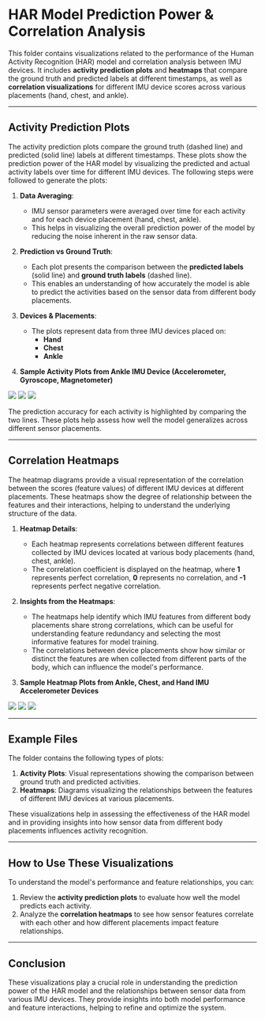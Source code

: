 # HAR Model Prediction Power & Correlation Analysis

This folder contains visualizations related to the performance of the Human Activity Recognition (HAR) model and correlation analysis between IMU devices. It includes **activity prediction plots** and **heatmaps** that compare the ground truth and predicted labels at different timestamps, as well as **correlation visualizations** for different IMU device scores across various placements (hand, chest, and ankle).

---

## Activity Prediction Plots

The activity prediction plots compare the ground truth (dashed line) and predicted (solid line) labels at different timestamps. These plots show the prediction power of the HAR model by visualizing the predicted and actual activity labels over time for different IMU devices. The following steps were followed to generate the plots:

1. **Data Averaging**: 
   - IMU sensor parameters were averaged over time for each activity and for each device placement (hand, chest, ankle).
   - This helps in visualizing the overall prediction power of the model by reducing the noise inherent in the raw sensor data.

2. **Prediction vs Ground Truth**:
   - Each plot presents the comparison between the **predicted labels** (solid line) and **ground truth labels** (dashed line).
   - This enables an understanding of how accurately the model is able to predict the activities based on the sensor data from different body placements.

3. **Devices & Placements**:
   - The plots represent data from three IMU devices placed on:
     - **Hand**
     - **Chest**
     - **Ankle**
   
4. **Sample Activity Plots from Ankle IMU Device (Accelerometer, Gyroscope, Magnetometer)**
<image src = "https://github.com/me-ahangaran/HAR-IMU/blob/main/Plots/Activity%20plots/subject108_Ankle_Acc_3D_16g.svg">
<image src = "https://github.com/me-ahangaran/HAR-IMU/blob/main/Plots/Activity%20plots/subject108_Ankle_Gyroscope_3D.svg">
<image src = "https://github.com/me-ahangaran/HAR-IMU/blob/main/Plots/Activity%20plots/subject108_Ankle_Magnetometer_3D.svg">
   
The prediction accuracy for each activity is highlighted by comparing the two lines. These plots help assess how well the model generalizes across different sensor placements.

---

## Correlation Heatmaps

The heatmap diagrams provide a visual representation of the correlation between the scores (feature values) of different IMU devices at different placements. These heatmaps show the degree of relationship between the features and their interactions, helping to understand the underlying structure of the data.

1. **Heatmap Details**:
   - Each heatmap represents correlations between different features collected by IMU devices located at various body placements (hand, chest, ankle).
   - The correlation coefficient is displayed on the heatmap, where **1** represents perfect correlation, **0** represents no correlation, and **-1** represents perfect negative correlation.

2. **Insights from the Heatmaps**:
   - The heatmaps help identify which IMU features from different body placements share strong correlations, which can be useful for understanding feature redundancy and selecting the most informative features for model training.
   - The correlations between device placements show how similar or distinct the features are when collected from different parts of the body, which can influence the model's performance.

3. **Sample Heatmap Plots from Ankle, Chest, and Hand IMU Accelerometer Devices**
<image src = "https://github.com/me-ahangaran/HAR-IMU/blob/main/Plots/Heatmaps/correlation_RF_Ankle_Acc_3D_16g.svg">
<image src = "https://github.com/me-ahangaran/HAR-IMU/blob/main/Plots/Heatmaps/correlation_RF_Chest_Acc_3D_16g.svg">
<image src = "https://github.com/me-ahangaran/HAR-IMU/blob/main/Plots/Heatmaps/correlation_RF_Hand_Acc_3D_16g.svg">

---

## Example Files

The folder contains the following types of plots:
1. **Activity Plots**: Visual representations showing the comparison between ground truth and predicted activities.
2. **Heatmaps**: Diagrams visualizing the relationships between the features of different IMU devices at various placements.

These visualizations help in assessing the effectiveness of the HAR model and in providing insights into how sensor data from different body placements influences activity recognition.

---

## How to Use These Visualizations

To understand the model's performance and feature relationships, you can:
1. Review the **activity prediction plots** to evaluate how well the model predicts each activity.
2. Analyze the **correlation heatmaps** to see how sensor features correlate with each other and how different placements impact feature relationships.

---

## Conclusion

These visualizations play a crucial role in understanding the prediction power of the HAR model and the relationships between sensor data from various IMU devices. They provide insights into both model performance and feature interactions, helping to refine and optimize the system.
